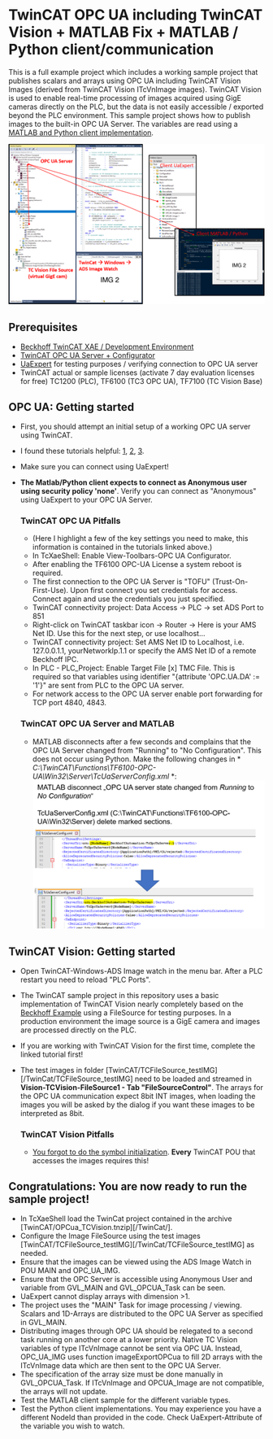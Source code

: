 # TwinCAT OPC UA including TwinCAT Vision + MATLAB Fix + MATLAB / Python client/communication

This is a full example project which includes a working sample project that publishes scalars and arrays using OPC UA including TwinCAT Vision Images (derived from TwinCAT Vision ITcVnImage images). TwinCAT Vision is used to enable real-time processing of images acquired using GigE cameras directly on the PLC, but the data is not easily accessible / exported beyond the PLC environment. This sample project shows how to publish images to the built-in OPC UA Server.
The variables are read using a [MATLAB and Python client implementation](/MATLAB_Python_Client).

![](!doc/img1.png?raw=true)

## Prerequisites

- [Beckhoff TwinCAT XAE / Development Environment][tcxae_download]
- [TwinCAT OPC UA Server + Configurator][tcOPCua]
- [UaExpert][uaexpert] for testing purposes / verifying connection to OPC UA server
- TwinCAT actual or sample licenses (activate 7 day evaluation licenses for free) TC1200 (PLC), TF6100 (TC3 OPC UA), TF7100 (TC Vision Base)

## OPC UA: Getting started

- First, you should attempt an initial setup of a working OPC UA server using TwinCAT.
- I found these tutorials helpful: [1][opcua1], [2][opcua1], [3][opcua1].
- Make sure you can connect using UaExpert!
- **The Matlab/Python client expects to connect as Anonymous user using security policy 'none'**. 
  Verify you can connect as "Anonymous" using UaExpert to your OPC UA Server.

  ### TwinCAT OPC UA Pitfalls
  - (Here I highlight a few of the key settings you need to make, this information is contained in the tutorials linked above.)
  - In TcXaeShell: Enable View-Toolbars-OPC UA Configurator.
  - After enabling the TF6100 OPC-UA License a system reboot is required.
  - The first connection to the OPC UA Server is "TOFU" (Trust-On-First-Use). Upon first connect you set credentials for access. Connect again and use the credentials you just specified.
  - TwinCAT connectivity project: Data Access -> PLC -> set ADS Port to 851
  - Right-click on TwinCAT taskbar icon -> Router -> Here is your AMS Net ID. Use this for the next step, or use localhost...
  - TwinCAT connectivity project: Set AMS Net ID to Localhost, i.e. 127.0.0.1.1, yourNetworkIp.1.1 or specify the AMS Net ID of a remote Beckhoff IPC.
  - In PLC - PLC_Project: Enable Target File [x] TMC File. This is required so that variables using identifier "{attribute 'OPC.UA.DA' := '1'}" are sent from PLC to the OPC UA server.
  - For network access to the OPC UA server enable port forwarding for TCP port 4840, 4843.
 
  ### TwinCAT OPC UA Server and MATLAB
  - MATLAB disconnects after a few seconds and complains that the OPC UA Server changed from "Running" to "No Configuration". This does not occur using Python. Make the following changes in * *C:\TwinCAT\Functions\TF6100-OPC-UA\Win32\Server\TcUaServerConfig.xml* *:
    ![](!doc/img2.png?raw=true)
 
## TwinCAT Vision: Getting started

- Open TwinCAT-Windows-ADS Image watch in the menu bar. After a PLC restart you need to reload "PLC Ports".
- The TwinCAT sample project in this repository uses a basic implementation of TwinCAT Vision nearly completely based on the [Beckhoff Example][tcvision1] using a FileSource for testing purposes. In a production environment the image source is a GigE camera and images are processed directly on the PLC.
- If you are working with TwinCAT Vision for the first time, complete the linked tutorial first!
- The test images in folder [TwinCAT/TCFileSource_testIMG][/TwinCat/TCFileSource_testIMG] need to be loaded and streamed in **Vision-TCVision-FileSource1 - Tab "FileSourceControl"**. The arrays for the OPC UA communication expect 8bit INT images, when loading the images you will be asked by the dialog if you want these images to be interpreted as 8bit.

  ### TwinCAT Vision Pitfalls
  - [You forgot to do the symbol initialization][tcvision2]. **Every** TwinCAT POU that accesses the images requires this!
 
## Congratulations: You are now ready to run the sample project!

- In TcXaeShell load the TwinCat project contained in the archive [TwinCAT/OPCua_TCVision.tnzip][/TwinCat/].
- Configure the Image FileSource using the test images [TwinCAT/TCFileSource_testIMG][/TwinCat/TCFileSource_testIMG] as needed.
- Ensure that the images can be viewed using the ADS Image Watch in POU MAIN and OPC_UA_IMG.
- Ensure that the OPC Server is accessible using Anonymous User and variable from GVL_MAIN and GVL_OPCUA_Task can be seen.
- UaExpert cannot display arrays with dimension >1.
- The project uses the "MAIN" Task for image processing / viewing. Scalars and 1D-Arrays are distributed to the OPC UA Server as specified in GVL_MAIN.
- Distributing images through OPC UA should be relegated to a second task running on another core at a lower priority. Native TC Vision variables of type ITcVnImage cannot be sent via OPC UA. Instead, OPC_UA_IMG uses function imageExportOPCua to fill 2D arrays with the ITcVnImage data which are then sent to the OPC UA Server.
- The specification of the array size must be done manually in GVL_OPCUA_Task. If ITcVnImage and OPCUA_Image are not compatible, the arrays will not update.
- Test the MATLAB client sample for the different variable types.
- Test the Python client implementations. You may experience you have a different NodeId than provided in the code. Check UaExpert-Attribute of the variable you wish to watch.

[tcxae_download]: <https://www.beckhoff.com/en-en/support/download-finder/search-result/?search=TwinCAT%203%20download%20%7C%20eXtended%20Automation%20Engineering%20%28XAE%29>
[tcOPCua]: <https://www.beckhoff.com/en-en/products/automation/twincat/tfxxxx-twincat-3-functions/tf6xxx-connectivity/tf6100.html#tab_productdetails_3>
[uaexpert]: <https://www.unified-automation.com/products/development-tools/uaexpert.html>
[opcua1]: <https://www.dmcinfo.com/latest-thinking/blog/id/10396/getting-started-with-opc-ua-in-beckhoff-twincat-3>
[opcua2]: <http://soup01.com/en/2022/01/25/beckhoffusing-twincat-tf6100-to-startup-opcua-server/>
[opcua3]: <https://community.factoryio.com/t/using-opc-ua-with-twincat/1546/4>
[tcvision1]: <https://infosys.beckhoff.com/content/1033/tf7xxx_tc3_vision/4360672267.html?id=2729457735100044965>
[tcvision2]: <https://infosys.beckhoff.com/content/1033/tf7xxx_tc3_vision/5495389195.html?id=7427240198670145993>
